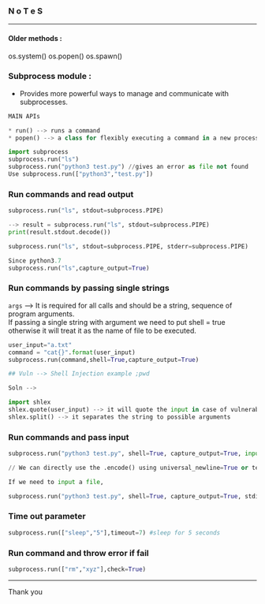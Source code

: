 ### N o T e S 

---

#### Older methods : 

os.system()
os.popen()
os.spawn()

### Subprocess module : 

- Provides more powerful ways to manage and communicate with subprocesses.

```py
MAIN APIs 

* run() --> runs a command 
* popen() --> a class for flexibly executing a command in a new process.
```

```py
import subprocess
subprocess.run("ls")
subprocess.run("python3 test.py") //gives an error as file not found
Use subprocess.run(["python3","test.py"])
```

### Run commands and read output

```py
subprocess.run("ls", stdout=subprocess.PIPE)

--> result = subprocess.run("ls", stdout=subprocess.PIPE)
print(result.stdout.decode())

subprocess.run("ls", stdout=subprocess.PIPE, stderr=subprocess.PIPE)

Since python3.7
subprocess.run("ls",capture_output=True)
```

### Run commands by passing single strings 

`args` --> It is required for all calls and should be a string, sequence of program arguments.  
If passing a single string with argument we need to put shell = true otherwise it will treat it as the name of file to be executed.

```py
user_input="a.txt"
command = "cat{}".format(user_input)
subprocess.run(command,shell=True,capture_output=True)

## Vuln --> Shell Injection example ;pwd

Soln --> 

import shlex
shlex.quote(user_input) --> it will quote the input in case of vulnerability
shlex.split() --> it separates the string to possible arguments
```

### Run commands and pass input

```py
subprocess.run("python3 test.py", shell=True, capture_output=True, input="abc\ndef".encode()) //encoding to convert it into byte string

// We can directly use the .encode() using universal_newline=True or text=True

If we need to input a file,

subprocess.run("python3 test.py", shell=True, capture_output=True, stdin=open("a.txt", 'r'))
```

### Time out parameter 

```py
subprocess.run(["sleep","5"],timeout=7) #sleep for 5 seconds 
```

### Run command and throw error if fail

```py
subprocess.run(["rm","xyz"],check=True)
```

---

Thank you
